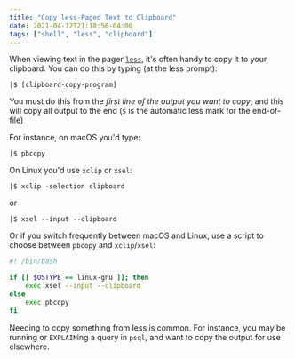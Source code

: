 ```yaml
---
title: "Copy less-Paged Text to Clipboard"
date: 2021-04-12T21:18:56-04:00
tags: ["shell", "less", "clipboard"]
---
```


When viewing text in the pager
[`less`](https://en.wikipedia.org/wiki/Less_(Unix)), it's often handy to copy
it to your clipboard. You can do this by typing (at the less prompt):

`|$ [clipboard-copy-program]`

You must do this from the *first line of the output you want to copy*, and this
will copy all output to the end (`$` is the automatic less mark for the
end-of-file)

For instance, on macOS you'd type:

```
|$ pbcopy
```

On Linux you'd use `xclip` or `xsel`:

```
|$ xclip -selection clipboard
```

or

```
|$ xsel --input --clipboard
```

Or if you switch frequently between macOS and Linux, use a script to choose
between `pbcopy` and `xclip`/`xsel`:

```sh
#! /bin/bash

if [[ $OSTYPE == linux-gnu ]]; then
    exec xsel --input --clipboard
else
    exec pbcopy
fi
```

Needing to copy something from less is common. For instance, you may be running
or `EXPLAIN`ing a query in `psql`, and want to copy the output for use
elsewhere.
